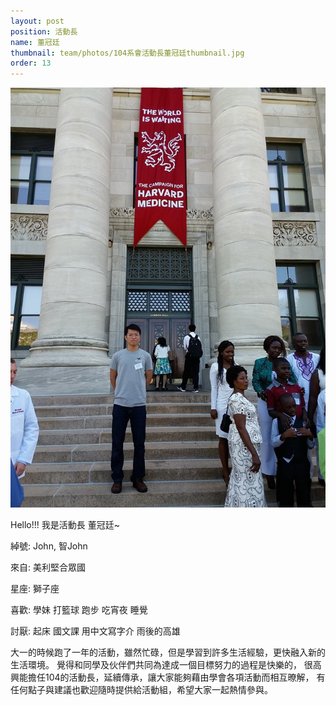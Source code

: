 ```yaml
---
layout: post
position: 活動長
name: 董冠廷
thumbnail: team/photos/104系會活動長董冠廷thumbnail.jpg
order: 13
---
```

![104系會活動長董冠廷](photos/104系會活動長董冠廷full.jpg)

Hello!!! 我是活動長 董冠廷~

綽號: John, 智John

來自: 美利堅合眾國

星座: 獅子座

喜歡: 學妹 打籃球 跑步 吃宵夜 睡覺

討厭: 起床 國文課 用中文寫字介 雨後的高雄

大一的時候跑了一年的活動，雖然忙碌，但是學習到許多生活經驗，更快融入新的生活環境。
覺得和同學及伙伴們共同為達成一個目標努力的過程是快樂的，
很高興能擔任104的活動長，延續傳承，讓大家能夠藉由學會各項活動而相互暸解，
有任何點子與建議也歡迎隨時提供給活動組，希望大家一起熱情參與。
